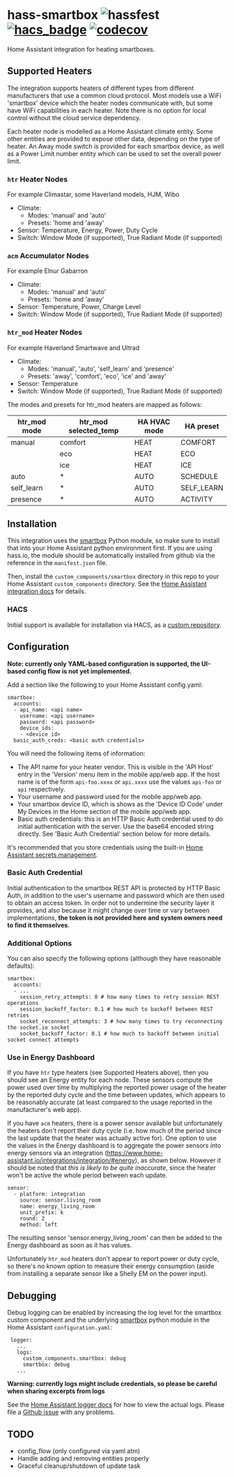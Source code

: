 # hass-smartbox ![hassfest](https://github.com/graham33/hass-smartbox/workflows/Validate%20with%20hassfest/badge.svg) [![hacs_badge](https://img.shields.io/badge/HACS-Custom-41BDF5.svg)](https://github.com/hacs/integration) [![codecov](https://codecov.io/gh/graham33/hass-smartbox/branch/main/graph/badge.svg?token=F3VFCU9WPA)](https://codecov.io/gh/graham33/hass-smartbox)
Home Assistant integration for heating smartboxes.

## Supported Heaters

The integration supports heaters of different types from different manufacturers
that use a common cloud protocol. Most models use a WiFi 'smartbox' device
which the heater nodes communicate with, but some have WiFi capabilities in each
heater. Note there is no option for local control without the cloud service
dependency.

Each heater node is modelled as a Home Assistant climate entity. Some other
entities are provided to expose other data, depending on the type of heater. An
Away mode switch is provided for each smartbox device, as well as a Power Limit
number entity which can be used to set the overall power limit.

### `htr` Heater Nodes
For example Climastar, some Haverland models, HJM, Wibo
* Climate:
  * Modes: 'manual' and 'auto'
  * Presets: 'home and 'away'
* Sensor: Temperature, Energy, Power, Duty Cycle
* Switch: Window Mode (if supported), True Radiant Mode (if supported)

### `acm` Accumulator Nodes
For example Elnur Gabarron
* Climate:
  * Modes: 'manual' and 'auto'
  * Presets: 'home and 'away'
* Sensor: Temperature, Power, Charge Level
* Switch: Window Mode (if supported), True Radiant Mode (if supported)

### `htr_mod` Heater Nodes
For example Haverland Smartwave and Ultrad
* Climate:
  * Modes: 'manual', 'auto', 'self_learn' and 'presence'
  * Presets: 'away', 'comfort', 'eco', 'ice' and 'away'
* Sensor: Temperature
* Switch: Window Mode (if supported), True Radiant Mode (if supported)

The modes and presets for htr_mod heaters are mapped as follows:

| htr\_mod mode | htr\_mod selected_temp | HA HVAC mode | HA preset   |
|---------------|------------------------|--------------|-------------|
| manual        | comfort                | HEAT         | COMFORT     |
|               | eco                    | HEAT         | ECO         |
|               | ice                    | HEAT         | ICE         |
| auto          | *                      | AUTO         | SCHEDULE    |
| self\_learn   | *                      | AUTO         | SELF\_LEARN |
| presence      | *                      | AUTO         | ACTIVITY    |

## Installation
This integration uses the [smartbox] Python module, so make sure to install that
into your Home Assistant python environment first. If you are using hass.io, the
module should be automatically installed from github via the reference in the
`manifest.json` file.

Then, install the `custom_components/smartbox` directory in this repo to your
Home Assistant `custom_components` directory. See the [Home Assistant
integration docs] for details.

### HACS
Initial support is available for installation via HACS, as a [custom
repository].

## Configuration
**Note: currently only YAML-based configuration is supported, the UI-based
config flow is not yet implemented.**

Add a section like the following to your Home Assistant config.yaml:

```
smartbox:
  accounts:
  - api_name: <api name>
    username: <api username>
    password: <api password>
    device_ids:
    - <device id>
  basic_auth_creds: <basic auth credentials>
```

You will need the following items of information:
* The API name for your heater vendor. This is visible in the 'API Host' entry
  in the 'Version' menu item in the mobile app/web app. If the host name is of
  the form `api-foo.xxxx` or `api.xxxx` use the values `api-foo` or `api`
  respectively.
* Your username and password used for the mobile app/web app.
* Your smartbox device ID, which is shows as the 'Device ID Code' under My
  Devices in the Home section of the mobile app/web app.
* Basic auth credentials: this is an HTTP Basic Auth credential used to do
  initial authentication with the server. Use the base64 encoded string
  directly. See 'Basic Auth Credential' section below for more details.

It's recommended that you store credentials using the built-in [Home Assistant
secrets management].

### Basic Auth Credential
Initial authentication to the smartbox REST API is protected by HTTP Basic Auth,
in addition to the user's username and password which are then used to obtain an
access token. In order not to undermine the security layer it provides, and also
because it might change over time or vary between implementations, **the token
is not provided here and system owners need to find it themselves**.

### Additional Options
You can also specify the following options (although they have reasonable defaults):

```
smartbox:
  accounts:
  - ...
    session_retry_attempts: 8 # how many times to retry session REST operations
    session_backoff_factor: 0.1 # how much to backoff between REST retries
    socket_reconnect_attempts: 3 # how many times to try reconnecting the socket.io socket
    socket_backoff_factor: 0.1 # how much to backoff between initial socket connect attempts
```

### Use in Energy Dashboard

If you have `htr` type heaters (see Supported Heaters above), then you should
see an Energy entity for each node. These sensors compute the power used over
time by multiplying the reported power usage of the heater by the reported duty
cycle and the time between updates, which appears to be reasonably accurate (at
least compared to the usage reported in the manufacturer's web app).

If you have `acm` heaters, there is a power sensor available but unfortunately
the heaters don't report their duty cycle (i.e. how much of the period since the
last update that the heater was actually active for). One option to use the
values in the Energy dashboard is to aggregate the power sensors into energy
sensors via an integration
(https://www.home-assistant.io/integrations/integration/#energy), as shown
below. However it should be noted that _this is likely to be quite inaccurate_,
since the heater won't be active the whole period between each update.

```
sensor:
  - platform: integration
    source: sensor.living_room
    name: energy_living_room
    unit_prefix: k
    round: 2
    method: left
```

The resulting sensor 'sensor.energy_living_room' can then be added to the Energy
dashboard as soon as it has values.

Unfortunately `htr_mod` heaters don't appear to report power or duty cycle, so
there's no known option to measure their energy consumption (aside from
installing a separate sensor like a Shelly EM on the power input).

## Debugging

Debug logging can be enabled by increasing the log level for the smartbox custom
component and the underlying [smartbox] python module in the Home Assistant
`configuration.yaml`:

```
 logger:
   ...
   logs:
     custom_components.smartbox: debug
     smartbox: debug
   ...
```

**Warning: currently logs might include credentials, so please be careful when
sharing excerpts from logs**

See the [Home Assistant logger docs] for how to view the actual logs. Please
file a [Github issue] with any problems.

## TODO
* config_flow (only configured via yaml atm)
* Handle adding and removing entities properly
* Graceful cleanup/shutdown of update task

[custom repository]: https://hacs.xyz/docs/faq/custom_repositories
[Github issue]: https://github.com/graham33/hass-smartbox/issues
[Home Assistant integration docs]: https://developers.home-assistant.io/docs/creating_integration_file_structure/#where-home-assistant-looks-for-integrations
[Home Assistant logger docs]: https://www.home-assistant.io/integrations/logger/#viewing-logs
[Home Assistant secrets management]: https://www.home-assistant.io/docs/configuration/secrets/
[smartbox]: https://github.com/graham33/smartbox
